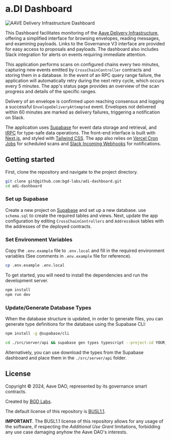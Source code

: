 # a.DI Dashboard

![AAVE Delivery Infrastructure Dashboard](https://github.com/bgd-labs/adi-dashboard/assets/2552715/f3889a91-0385-4dd0-9b98-b59fdb6c4363)

This Dashboard facilitates monitoring of the [Aave Delivery Infrastructure](https://github.com/bgd-labs/aave-delivery-infrastructure), offering a simplified interface for browsing envelopes, reading messages, and examining payloads. Links to the Governance V3 interface are provided for easy access to proposals and payloads. The dashboard also includes Slack integration for alerts on events requiring immediate attention.

This application performs scans on configured chains every two minutes, capturing new events emitted by `CrossChainController` contracts and storing them in a database. In the event of an RPC query range failure, the application will automatically retry during the next retry cycle, which occurs every 5 minutes. The app's status page provides an overview of the scan progress and details of the specific ranges.

Delivery of an envelope is confirmed upon reaching consensus and logging a successful `EnvelopeDeliveryAttempted` event. Envelopes not delivered within 60 minutes are marked as delivery failures, triggering a notification on Slack.

The application uses [Supabase](https://supabase.io/) for event data storage and retrieval, and [tRPC](https://trpc.io/) for type-safe data operations. The front-end interface is built with [Next.js](https://nextjs.org/), and styled with [Tailwind CSS](https://tailwindcss.com/). The app also relies on [Vercel Cron Jobs](https://vercel.com/guides/how-to-setup-cron-jobs-on-vercel) for scheduled scans and [Slack Incoming Webhooks](https://api.slack.com/messaging/webhooks) for notifications.

## Getting started

First, clone the repository and navigate to the project directory.

```bash
git clone git@github.com:bgd-labs/adi-dashboard.git
cd adi-dashboard
```

### Set up Supabase

Create a new project on [Supabase](https://supabase.io/) and set up a new database. use `schema.sql` to create the required tables and views. Next, update the app configuration by editing `CrossChainControllers` and `AddressBook` tables with the addresses of the deployed contracts.

### Set Environment Variables

Copy the `.env.example` file to `.env.local` and fill in the required environment variables (See comments in `.env.example` file for reference).

```bash
cp .env.example .env.local
```

To get started, you will need to install the dependencies and run the development server.

```bash
npm install
npm run dev
```

### Update/Generate Database Types

When the database structure is updated, in order to generate files, you can generate type definitions for the database using the Supabase CLI:

```bash
npm install -g @supabase/cli
```

```bash
cd ./src/server/api && supabase gen types typescript --project-id YOUR_SUPABASE_PROJECT_ID > ./database.types.ts
```

Alternatively, you can use download the types from the Supabase dashboard and place them in the `./src/server/api` folder.


## License

Copyright © 2024, Aave DAO, represented by its governance smart contracts.

Created by [BGD Labs](https://bgdlabs.com/).

The default license of this repository is [BUSL1.1](./LICENSE).

**IMPORTANT**. The BUSL1.1 license of this repository allows for any usage of the software, if respecting the *Additional Use Grant* limitations, forbidding any use case damaging anyhow the Aave DAO's interests.